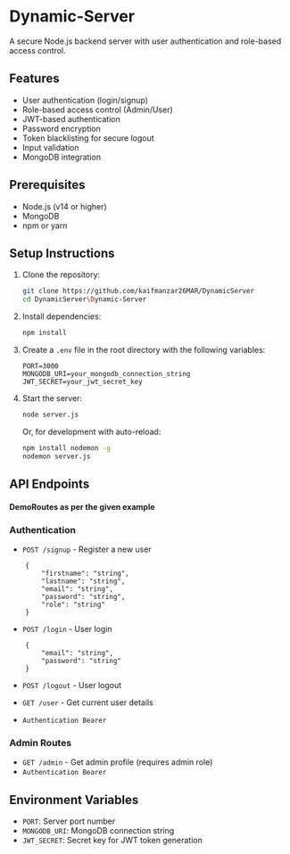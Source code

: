 ﻿# Dynamic-Server

A secure Node.js backend server with user authentication and role-based access control.

## Features

- User authentication (login/signup)
- Role-based access control (Admin/User)
- JWT-based authentication
- Password encryption
- Token blacklisting for secure logout
- Input validation
- MongoDB integration

## Prerequisites

- Node.js (v14 or higher)
- MongoDB
- npm or yarn

## Setup Instructions

1. Clone the repository:
    ```bash
    git clone https://github.com/kaifmanzar26MAR/DynamicServer
    cd DynamicServer\Dynamic-Server
    ```

2. Install dependencies:
    ```bash
    npm install
    ```

3. Create a `.env` file in the root directory with the following variables:
    ```env
    PORT=3000
    MONGODB_URI=your_mongodb_connection_string
    JWT_SECRET=your_jwt_secret_key
    ```

4. Start the server:
    ```bash
    node server.js
    ```
    Or, for development with auto-reload:
    ```bash
    npm install nodemon -g
    nodemon server.js
    ```

## API Endpoints

#### DemoRoutes as per the given example
### Authentication
- `POST /signup` - Register a new user
```
    {
        "firstname": "string",
        "lastname": "string",
        "email": "string", 
        "password": "string",
        "role": "string"
    }

```
- `POST /login` - User login
```
    {
        "email": "string", 
        "password": "string"
    }

```
- `POST /logout` - User logout

- `GET /user` - Get current user details
- `Authentication Bearer`

### Admin Routes
- `GET /admin` - Get admin profile (requires admin role)
- `Authentication Bearer`

## Environment Variables

- `PORT`: Server port number
- `MONGODB_URI`: MongoDB connection string
- `JWT_SECRET`: Secret key for JWT token generation

